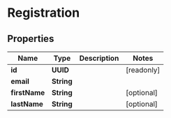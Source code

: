 

# Registration


## Properties

Name | Type | Description | Notes
------------ | ------------- | ------------- | -------------
**id** | **UUID** |  |  [readonly]
**email** | **String** |  | 
**firstName** | **String** |  |  [optional]
**lastName** | **String** |  |  [optional]




